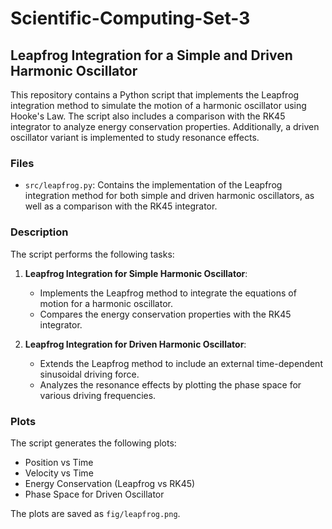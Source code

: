 # Scientific-Computing-Set-3

## Leapfrog Integration for a Simple and Driven Harmonic Oscillator

This repository contains a Python script that implements the Leapfrog integration method to simulate the motion of a harmonic oscillator using Hooke's Law. The script also includes a comparison with the RK45 integrator to analyze energy conservation properties. Additionally, a driven oscillator variant is implemented to study resonance effects.

### Files

- `src/leapfrog.py`: Contains the implementation of the Leapfrog integration method for both simple and driven harmonic oscillators, as well as a comparison with the RK45 integrator.

### Description

The script performs the following tasks:

1. **Leapfrog Integration for Simple Harmonic Oscillator**:
   - Implements the Leapfrog method to integrate the equations of motion for a harmonic oscillator.
   - Compares the energy conservation properties with the RK45 integrator.

2. **Leapfrog Integration for Driven Harmonic Oscillator**:
   - Extends the Leapfrog method to include an external time-dependent sinusoidal driving force.
   - Analyzes the resonance effects by plotting the phase space for various driving frequencies.

### Plots

The script generates the following plots:
- Position vs Time
- Velocity vs Time
- Energy Conservation (Leapfrog vs RK45)
- Phase Space for Driven Oscillator

The plots are saved as `fig/leapfrog.png`.